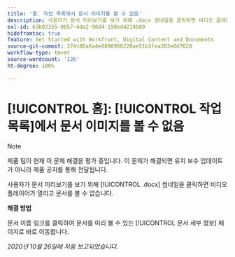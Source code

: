 ```yaml
---
title: '홈: 작업 목록에서 문서 이미지를 볼 수 없음'
description: 사용자가 문서 미리보기를 보기 위해 .docx 썸네일을 클릭하면 비디오 플레이어가 열리고 문서를 볼 수 없습니다.
exl-id: 63b02355-0857-4da2-98d4-190ed4219b89
hidefromtoc: true
feature: Get Started with Workfront, Digital Content and Documents
source-git-commit: 374c88a6a4e8890968220ae51b3fea303e0d7628
workflow-type: tm+mt
source-wordcount: '126'
ht-degree: 100%

---
```


# [!UICONTROL 홈]: [!UICONTROL 작업 목록]에서 문서 이미지를 볼 수 없음

<!--Article created by request-->

>[!NOTE]
>
>제품 팀이 현재 이 문제 해결을 평가 중입니다. 이 문제가 해결되면 유지 보수 업데이트가 아니라 제품 공지를 통해 전달됩니다.

사용자가 문서 미리보기를 보기 위해 [!UICONTROL .docx] 썸네일을 클릭하면 비디오 플레이어가 열리고 문서를 볼 수 없습니다.

**해결 방법**

문서 이름 링크를 클릭하여 문서를 미리 볼 수 있는 [!UICONTROL 문서 세부 정보] 페이지로 바로 이동합니다.

_2020년 10월 26일에 처음 보고되었습니다._
